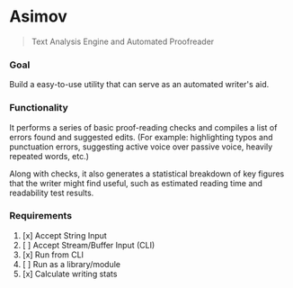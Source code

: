 # Asimov
> Text Analysis Engine and Automated Proofreader

### Goal
Build a easy-to-use utility that can serve as an automated writer's aid.

### Functionality

It performs a series of basic proof-reading checks and compiles a list of errors found and suggested edits. (For example: highlighting typos and punctuation errors, suggesting active voice over passive voice, heavily repeated words, etc.) 

Along with checks, it also generates a statistical breakdown of key figures that the writer might find useful, such as estimated reading time and readability test results.

### Requirements
1. [x] Accept String Input
2. [ ] Accept Stream/Buffer Input (CLI)
3. [x] Run from CLI
4. [ ] Run as a library/module
5. [x] Calculate writing stats
